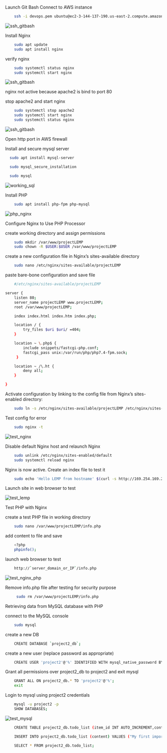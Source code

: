 Launch Git Bash
Connect to AWS instance
```bash
    ssh -i devops.pem ubuntu@ec2-3-144-137-190.us-east-2.compute.amazonaws.com
 ```

![ssh_gitbash](http://cybronix.com.ng/devops/ssh_with_gitbash.png)

Install Nginx

```bash
    sudo apt update
    sudo apt install nginx
```
verify nginx
```bash
    sudo systemctl status nginx
    sudo systemctl start nginx
```
![ssh_gitbash](http://cybronix.com.ng/devops/nginx_dead.png)

nginx not active because apache2 is bind to port 80

stop apache2 and start nginx
```bash
    sudo systemctl stop apache2
    sudo systemctl start nginx
    sudo systemctl status nginx
```
![ssh_gitbash](http://cybronix.com.ng/devops/nginx_start.png)

Open http port in AWS firewall


Install and secure mysql server

```bash
  sudo apt install mysql-server

  sudo mysql_secure_installation

  sudo mysql
```

![working_sql](http://cybronix.com.ng/devops/working_sql.png)


Install PHP

```bash
    sudo apt install php-fpm php-mysql
```

![php_nginx](http://cybronix.com.ng/devops/php_nginx.png)


Configure Nginx to Use PHP Processor

create working directory and assign permissions

```bash
    sudo mkdir /var/www/projectLEMP
    sudo chown -R $USER:$USER /var/www/projectLEMP
```

create a new configuration file in Nginx’s sites-available directory

```bash
    sudo nano /etc/nginx/sites-available/projectLEMP
```

paste bare-bone configuration and save file

```bash
    #/etc/nginx/sites-available/projectLEMP

server {
    listen 80;
    server_name projectLEMP www.projectLEMP;
    root /var/www/projectLEMP;

    index index.html index.htm index.php;

    location / {
        try_files $uri $uri/ =404;
    }

    location ~ \.php$ {
        include snippets/fastcgi-php.conf;
        fastcgi_pass unix:/var/run/php/php7.4-fpm.sock;
     }

    location ~ /\.ht {
        deny all;
    }

}
```

Activate configuration by linking to the config file from Nginx’s sites-enabled directory:
```bash
    sudo ln -s /etc/nginx/sites-available/projectLEMP /etc/nginx/sites-enabled/
```

Test config for error
```bash
    sudo nginx -t
```
![test_nginx](http://cybronix.com.ng/devops/nginx_test.png)



Disable default Nginx host and relaunch Nginx
```bash
    sudo unlink /etc/nginx/sites-enabled/default
    sudo systemctl reload nginx
```

Nginx is now active.  Create an index file to test it
```bash
    sudo echo 'Hello LEMP from hostname' $(curl -s http://169.254.169.254/latest/meta-data/public-hostname) 'with public IP' $(curl -s http://169.254.169.254/latest/meta-data/public-ipv4) > /var/www/projectLEMP/index.html
```

Launch site in web browser to test

![test_lemp](http://cybronix.com.ng/devops/test_lemp.png)


Test PHP with Nginx

create a test PHP file in working directory

```bash
    sudo nano /var/www/projectLEMP/info.php
```

add content to file and save
```bash
    <?php
    phpinfo();
```

launch web browser to test
```bash
    http://`server_domain_or_IP`/info.php
```
![test_nginx_php](http://cybronix.com.ng/devops/nginx_php_working.png)

Remove info.php file after testing for security purpose

```bash
     sudo rm /var/www/projectLEMP/info.php
```


Retrieving data from MySQL database with PHP

connect to the MySQL console
```bash
    sudo mysql
```
create a new DB
```bash
    CREATE DATABASE `project2_db`;
```
create a new user (replace password as appropriate)
```bash
    CREATE USER 'project2'@'%' IDENTIFIED WITH mysql_native_password BY 'password';
```

Grant all permissions over project2_db to project2 and exit mysql
```bash
    GRANT ALL ON project2_db.* TO 'project2'@'%';
    exit
```

Login to mysql using project2 credentials
```bash
    mysql -u project2 -p
    SHOW DATABASES;
```
![test_mysql](http://cybronix.com.ng/devops/test_mysql.png)


```bash
    CREATE TABLE project2_db.todo_list (item_id INT AUTO_INCREMENT,content VARCHAR(255),PRIMARY KEY(item_id));

    INSERT INTO project2_db.todo_list (content) VALUES ("My first important item");

    SELECT * FROM project2_db.todo_list;
```




